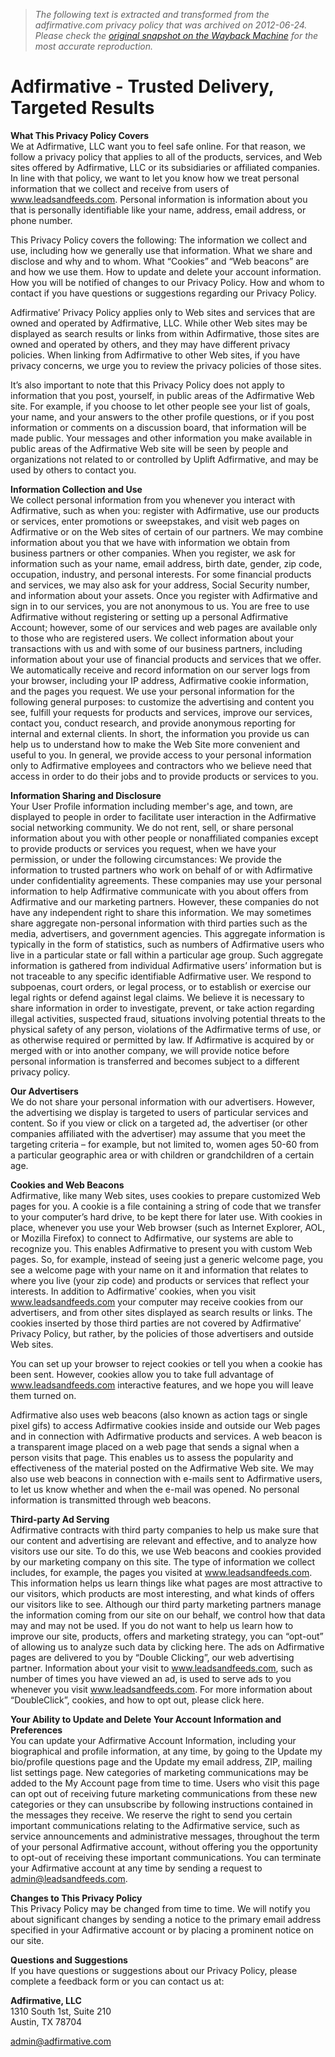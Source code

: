 > *The following text is extracted and transformed from the adfirmative.com privacy policy that was archived on 2012-06-24. Please check the [original snapshot on the Wayback Machine](https://web.archive.org/web/20120624053103id_/http%3A//www.adfirmative.com/privacypolicy.htm) for the most accurate reproduction.*

# Adfirmative - Trusted Delivery, Targeted Results

**What This Privacy Policy Covers**  
We at Adfirmative, LLC want you to feel safe online. For that reason, we follow a privacy policy that applies to all of the products, services, and Web sites offered by Adfirmative, LLC or its subsidiaries or affiliated companies. In line with that policy, we want to let you know how we treat personal information that we collect and receive from users of www.leadsandfeeds.com. Personal information is information about you that is personally identifiable like your name, address, email address, or phone number.

This Privacy Policy covers the following: The information we collect and use, including how we generally use that information. What we share and disclose and why and to whom. What “Cookies” and “Web beacons” are and how we use them. How to update and delete your account information. How you will be notified of changes to our Privacy Policy. How and whom to contact if you have questions or suggestions regarding our Privacy Policy.

Adfirmative’ Privacy Policy applies only to Web sites and services that are owned and operated by Adfirmative, LLC. While other Web sites may be displayed as search results or links from within Adfirmative, those sites are owned and operated by others, and they may have different privacy policies. When linking from Adfirmative to other Web sites, if you have privacy concerns, we urge you to review the privacy policies of those sites.

It’s also important to note that this Privacy Policy does not apply to information that you post, yourself, in public areas of the Adfirmative Web site. For example, if you choose to let other people see your list of goals, your name, and your answers to the other profile questions, or if you post information or comments on a discussion board, that information will be made public. Your messages and other information you make available in public areas of the Adfirmative Web site will be seen by people and organizations not related to or controlled by Uplift Adfirmative, and may be used by others to contact you.

**Information Collection and Use**  
We collect personal information from you whenever you interact with Adfirmative, such as when you: register with Adfirmative, use our products or services, enter promotions or sweepstakes, and visit web pages on Adfirmative or on the Web sites of certain of our partners. We may combine information about you that we have with information we obtain from business partners or other companies. When you register, we ask for information such as your name, email address, birth date, gender, zip code, occupation, industry, and personal interests. For some financial products and services, we may also ask for your address, Social Security number, and information about your assets. Once you register with Adfirmative and sign in to our services, you are not anonymous to us. You are free to use Adfirmative without registering or setting up a personal Adfirmative Account; however, some of our services and web pages are available only to those who are registered users. We collect information about your transactions with us and with some of our business partners, including information about your use of financial products and services that we offer. We automatically receive and record information on our server logs from your browser, including your IP address, Adfirmative cookie information, and the pages you request. We use your personal information for the following general purposes: to customize the advertising and content you see, fulfill your requests for products and services, improve our services, contact you, conduct research, and provide anonymous reporting for internal and external clients. In short, the information you provide us can help us to understand how to make the Web Site more convenient and useful to you. In general, we provide access to your personal information only to Adfirmative employees and contractors who we believe need that access in order to do their jobs and to provide products or services to you.

**Information Sharing and Disclosure**  
Your User Profile information including member's age, and town, are displayed to people in order to facilitate user interaction in the Adfirmative social networking community. We do not rent, sell, or share personal information about you with other people or nonaffiliated companies except to provide products or services you request, when we have your permission, or under the following circumstances: We provide the information to trusted partners who work on behalf of or with Adfirmative under confidentiality agreements. These companies may use your personal information to help Adfirmative communicate with you about offers from Adfirmative and our marketing partners. However, these companies do not have any independent right to share this information. We may sometimes share aggregate non-personal information with third parties such as the media, advertisers, and government agencies. This aggregate information is typically in the form of statistics, such as numbers of Adfirmative users who live in a particular state or fall within a particular age group. Such aggregate information is gathered from individual Adfirmative users’ information but is not traceable to any specific identifiable Adfirmative user. We respond to subpoenas, court orders, or legal process, or to establish or exercise our legal rights or defend against legal claims. We believe it is necessary to share information in order to investigate, prevent, or take action regarding illegal activities, suspected fraud, situations involving potential threats to the physical safety of any person, violations of the Adfirmative terms of use, or as otherwise required or permitted by law. If Adfirmative is acquired by or merged with or into another company, we will provide notice before personal information is transferred and becomes subject to a different privacy policy.

**Our Advertisers**  
We do not share your personal information with our advertisers. However, the advertising we display is targeted to users of particular services and content. So if you view or click on a targeted ad, the advertiser (or other companies affiliated with the advertiser) may assume that you meet the targeting criteria – for example, but not limited to, women ages 50-60 from a particular geographic area or with children or grandchildren of a certain age.

**Cookies and Web Beacons**  
Adfirmative, like many Web sites, uses cookies to prepare customized Web pages for you. A cookie is a file containing a string of code that we transfer to your computer’s hard drive, to be kept there for later use. With cookies in place, whenever you use your Web browser (such as Internet Explorer, AOL, or Mozilla Firefox) to connect to Adfirmative, our systems are able to recognize you. This enables Adfirmative to present you with custom Web pages. So, for example, instead of seeing just a generic welcome page, you see a welcome page with your name on it and information that relates to where you live (your zip code) and products or services that reflect your interests. In addition to Adfirmative’ cookies, when you visit www.leadsandfeeds.com your computer may receive cookies from our advertisers, and from other sites displayed as search results or links. The cookies inserted by those third parties are not covered by Adfirmative’ Privacy Policy, but rather, by the policies of those advertisers and outside Web sites.

You can set up your browser to reject cookies or tell you when a cookie has been sent. However, cookies allow you to take full advantage of www.leadsandfeeds.com interactive features, and we hope you will leave them turned on. 

Adfirmative also uses web beacons (also known as action tags or single pixel gifs) to access Adfirmative cookies inside and outside our Web pages and in connection with Adfirmative products and services. A web beacon is a transparent image placed on a web page that sends a signal when a person visits that page. This enables us to assess the popularity and effectiveness of the material posted on the Adfirmative Web site. We may also use web beacons in connection with e-mails sent to Adfirmative users, to let us know whether and when the e-mail was opened. No personal information is transmitted through web beacons.

**Third-party Ad Serving**  
Adfirmative contracts with third party companies to help us make sure that our content and advertising are relevant and effective, and to analyze how visitors use our site. To do this, we use Web beacons and cookies provided by our marketing company on this site. The type of information we collect includes, for example, the pages you visited at www.leadsandfeeds.com. This information helps us learn things like what pages are most attractive to our visitors, which products are most interesting, and what kinds of offers our visitors like to see. Although our third party marketing partners manage the information coming from our site on our behalf, we control how that data may and may not be used. If you do not want to help us learn how to improve our site, products, offers and marketing strategy, you can “opt-out” of allowing us to analyze such data by clicking here. The ads on Adfirmative pages are delivered to you by “Double Clicking”, our web advertising partner. Information about your visit to www.leadsandfeeds.com, such as number of times you have viewed an ad, is used to serve ads to you whenever you visit www.leadsandfeeds.com. For more information about “DoubleClick”, cookies, and how to opt out, please click here. 

**Your Ability to Update and Delete Your Account Information and Preferences**  
You can update your Adfirmative Account Information, including your biographical and profile information, at any time, by going to the Update my bio/profile questions page and the Update my email address, ZIP, mailing list settings page. New categories of marketing communications may be added to the My Account page from time to time. Users who visit this page can opt out of receiving future marketing communications from these new categories or they can unsubscribe by following instructions contained in the messages they receive. We reserve the right to send you certain important communications relating to the Adfirmative service, such as service announcements and administrative messages, throughout the term of your personal Adfirmative account, without offering you the opportunity to opt-out of receiving these important communications. You can terminate your Adfirmative account at any time by sending a request to admin@leadsandfeeds.com. 

**Changes to This Privacy Policy**  
This Privacy Policy may be changed from time to time. We will notify you about significant changes by sending a notice to the primary email address specified in your Adfirmative account or by placing a prominent notice on our site. 

**Questions and Suggestions**  
If you have questions or suggestions about our Privacy Policy, please complete a feedback form or you can contact us at: 

**Adfirmative, LLC**  
1310 South 1st, Suite 210  
Austin, TX 78704 

admin@adfirmative.com 
